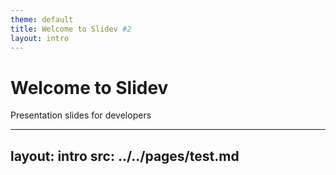 ```yaml
---
theme: default
title: Welcome to Slidev #2
layout: intro
---
```


# Welcome to Slidev

Presentation slides for developers  
<Counter :count="10" m="t-4" />

---
layout: intro
src: ../../pages/test.md
---
